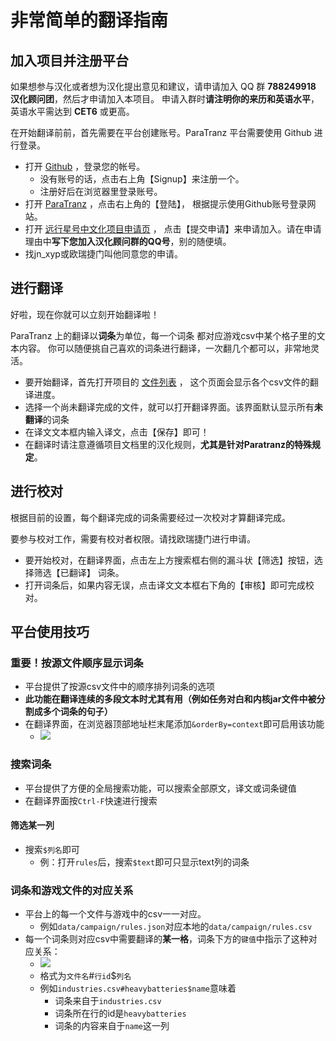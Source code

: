 # 非常简单的翻译指南

## 加入项目并注册平台
如果想参与汉化或者想为汉化提出意见和建议，请申请加入 QQ 群 **788249918 汉化顾问团**，然后才申请加入本项目。
申请入群时**请注明你的来历和英语水平**，英语水平需达到 **CET6** 或更高。

在开始翻译前前，首先需要在平台创建账号。ParaTranz 平台需要使用 Github 进行登录。
- 打开 [Github](https://github.com/) ，登录您的帐号。
    - 没有账号的话，点击右上角【Signup】来注册一个。
    - 注册好后在浏览器里登录账号。
- 打开 [ParaTranz](https://paratranz.cn/) ，点击右上角的【登陆】，
  根据提示使用Github账号登录网站。
- 打开 [远行星号中文化项目申请页](https://paratranz.cn/projects/3489/applications) ，
  点击【提交申请】来申请加入。请在申请理由中**写下您加入汉化顾问群的QQ号**，别的随便填。
- 找jn_xyp或欧瑞捷门叫他同意您的申请。

## 进行翻译
好啦，现在你就可以立刻开始翻译啦！

ParaTranz 上的翻译以**词条**为单位，每一个词条
都对应游戏csv中某个格子里的文本内容。
你可以随便挑自己喜欢的词条进行翻译，一次翻几个都可以，非常地灵活。

- 要开始翻译，首先打开项目的 [文件列表](https://paratranz.cn/projects/3489/files) ，
  这个页面会显示各个csv文件的翻译进度。
- 选择一个尚未翻译完成的文件，就可以打开翻译界面。该界面默认显示所有**未翻译**的词条
- 在译文文本框内输入译文，点击【保存】即可！
- 在翻译时请注意遵循项目文档里的汉化规则，**尤其是针对Paratranz的特殊规定**。

## 进行校对
根据目前的设置，每个翻译完成的词条需要经过一次校对才算翻译完成。

要参与校对工作，需要有校对者权限。请找欧瑞捷门进行申请。

- 要开始校对，在翻译界面，点击左上方搜索框右侧的漏斗状【筛选】按钮，选择筛选【已翻译】
  词条。
- 打开词条后，如果内容无误，点击译文文本框右下角的【审核】即可完成校对。

## 平台使用技巧
### 重要！按源文件顺序显示词条
- 平台提供了按源csv文件中的顺序排列词条的选项
- **此功能在翻译连续的多段文本时尤其有用（例如任务对白和内核jar文件中被分割成多个词条的句子）**
- 在翻译界面，在浏览器顶部地址栏末尾添加`&orderBy=context`即可启用该功能
  - ![][order-by-context]

### 搜索词条
- 平台提供了方便的全局搜索功能，可以搜索全部原文，译文或词条键值
- 在翻译界面按`Ctrl-F`快速进行搜索

#### 筛选某一列
- 搜索`$列名`即可
  - 例：打开`rules`后，搜索`$text`即可只显示text列的词条

### 词条和游戏文件的对应关系
- 平台上的每一个文件与游戏中的csv一一对应。
  - 例如`data/campaign/rules.json`对应本地的`data/campaign/rules.csv`
- 每一个词条则对应csv中需要翻译的**某一格**，词条下方的`键值`中指示了这种对应关系：
  - ![][string-kv]
  - 格式为`文件名`#`行id`$`列名`
  - 例如`industries.csv#heavybatteries$name`意味着
    - 词条来自于`industries.csv`
    - 词条所在行的id是`heavybatteries`
    - 词条的内容来自于`name`这一列

[string-kv]:string-kv.png
[order-by-context]:order_by_context.png
